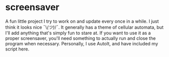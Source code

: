 # screensaver
A fun little project I try to work on and update every once in a while. I just think it looks nice ¯\\_(ツ)_/¯. It generally has a theme of cellular automata, but I'll add anything that's simply fun to stare at. If you want to use it as a proper screensaver, you'll need something to actually run and close the program when necessary. Personally, I use AutoIt, and have included my script here.
